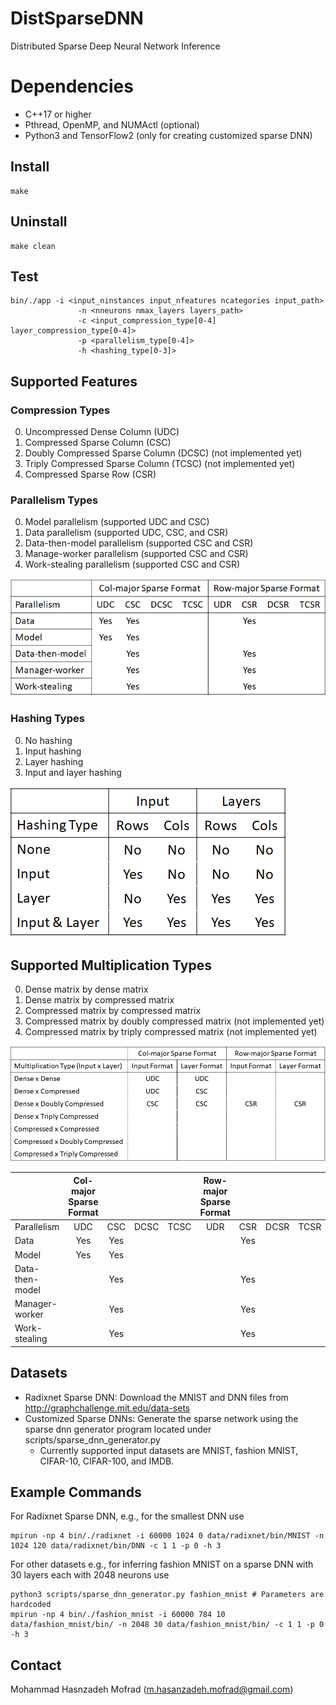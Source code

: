 # DistSparseDNN

Distributed Sparse Deep Neural Network Inference


# Dependencies

- C++17 or higher
- Pthread, OpenMP, and NUMActl (optional)
- Python3 and TensorFlow2 (only for creating customized sparse DNN) 

## Install

    make

## Uninstall

    make clean

## Test

    bin/./app -i <input_ninstances input_nfeatures ncategories input_path> 
                   -n <nneurons nmax_layers layers_path> 
                   -c <input_compression_type[0-4] layer_compression_type[0-4]>
                   -p <parallelism_type[0-4]>
                   -h <hashing_type[0-3]>

## Supported Features

### Compression Types
<ol start="0">
  <li>Uncompressed Dense Column (UDC)</li>
  <li>Compressed Sparse Column (CSC)</li>
  <li>Doubly Compressed Sparse Column (DCSC) (not implemented yet)</li>
  <li>Triply Compressed Sparse Column (TCSC) (not implemented yet) </li>
  <li>Compressed Sparse Row (CSR)</li>
</ol>

### Parallelism Types
<ol start="0">
  <li>Model parallelism (supported UDC and CSC)</li>
  <li>Data parallelism (supported UDC, CSC, and CSR)</li>
  <li>Data-then-model parallelism (supported CSC and CSR)</li>
  <li>Manage-worker parallelism (supported CSC and CSR)</li>
  <li>Work-stealing parallelism (supported CSC and CSR)</li>
</ol>

![hashing](images/compression.png)

### Hashing Types
<ol start="0">
  <li>No hashing</li>
  <li>Input hashing</li>
  <li>Layer hashing</li>
  <li>Input and layer hashing</li>
</ol>

![hashing](images/hashing.png)

## Supported Multiplication Types
<ol start="0">
  <li>Dense matrix by dense matrix</li>
  <li>Dense matrix by compressed matrix</li>
  <li>Compressed matrix by compressed matrix</li>
  <li>Compressed matrix by doubly compressed matrix (not implemented yet)</li>
  <li>Compressed matrix by triply compressed matrix (not implemented yet)</li>
</ol>

![multiplication](images/multiplication.png)

|                        |     Col-major Sparse Format    |            |             |             |     Row-major Sparse Format    |            |             |             |
|------------------------|:------------------------------:|:----------:|:-----------:|:-----------:|:------------------------------:|:----------:|:-----------:|:-----------:|
|     Parallelism        |               UDC              |     CSC    |     DCSC    |     TCSC    |               UDR              |     CSR    |     DCSR    |     TCSR    |
|     Data               |               Yes              |     Yes    |             |             |                                |     Yes    |             |             |
|     Model              |               Yes              |     Yes    |             |             |                                |            |             |             |
|     Data-then-model    |                                |     Yes    |             |             |                                |     Yes    |             |             |
|     Manager-worker     |                                |     Yes    |             |             |                                |     Yes    |             |             |
|     Work-stealing      |                                |     Yes    |             |             |                                |     Yes    |             |             |

## Datasets

- Radixnet Sparse DNN: Download the MNIST and DNN files from http://graphchallenge.mit.edu/data-sets 
- Customized Sparse DNNs: Generate the sparse network using the sparse dnn generator program located under scripts/sparse_dnn_generator.py
	- Currently supported input datasets are MNIST, fashion MNIST, CIFAR-10, CIFAR-100, and IMDB. 


## Example Commands

For Radixnet Sparse DNN, e.g., for the smallest DNN use

    mpirun -np 4 bin/./radixnet -i 60000 1024 0 data/radixnet/bin/MNIST -n 1024 120 data/radixnet/bin/DNN -c 1 1 -p 0 -h 3

For other datasets e.g., for inferring fashion MNIST on a sparse DNN with 30 layers each with 2048 neurons use

    python3 scripts/sparse_dnn_generator.py fashion_mnist # Parameters are hardcoded
    mpirun -np 4 bin/./fashion_mnist -i 60000 784 10 data/fashion_mnist/bin/ -n 2048 30 data/fashion_mnist/bin/ -c 1 1 -p 0 -h 3

## Contact

Mohammad Hasnzadeh Mofrad (m.hasanzadeh.mofrad@gmail.com)